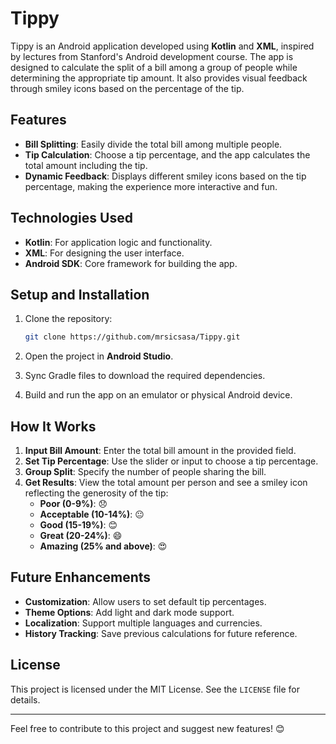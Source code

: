 # Tippy

Tippy is an Android application developed using **Kotlin** and **XML**, inspired by lectures from Stanford's Android development course. The app is designed to calculate the split of a bill among a group of people while determining the appropriate tip amount. It also provides visual feedback through smiley icons based on the percentage of the tip.

## Features

- **Bill Splitting**: Easily divide the total bill among multiple people.
- **Tip Calculation**: Choose a tip percentage, and the app calculates the total amount including the tip.
- **Dynamic Feedback**: Displays different smiley icons based on the tip percentage, making the experience more interactive and fun.

## Technologies Used

- **Kotlin**: For application logic and functionality.
- **XML**: For designing the user interface.
- **Android SDK**: Core framework for building the app.

## Setup and Installation

1. Clone the repository:
   ```bash
   git clone https://github.com/mrsicsasa/Tippy.git
   ```

2. Open the project in **Android Studio**.

3. Sync Gradle files to download the required dependencies.

4. Build and run the app on an emulator or physical Android device.

## How It Works

1. **Input Bill Amount**: Enter the total bill amount in the provided field.
2. **Set Tip Percentage**: Use the slider or input to choose a tip percentage.
3. **Group Split**: Specify the number of people sharing the bill.
4. **Get Results**: View the total amount per person and see a smiley icon reflecting the generosity of the tip:
   - **Poor (0-9%)**: 😞
   - **Acceptable (10-14%)**: 😐
   - **Good (15-19%)**: 😊
   - **Great (20-24%)**: 😄
   - **Amazing (25% and above)**: 😍

## Future Enhancements

- **Customization**: Allow users to set default tip percentages.
- **Theme Options**: Add light and dark mode support.
- **Localization**: Support multiple languages and currencies.
- **History Tracking**: Save previous calculations for future reference.

## License

This project is licensed under the MIT License. See the `LICENSE` file for details.

---

Feel free to contribute to this project and suggest new features! 😊

